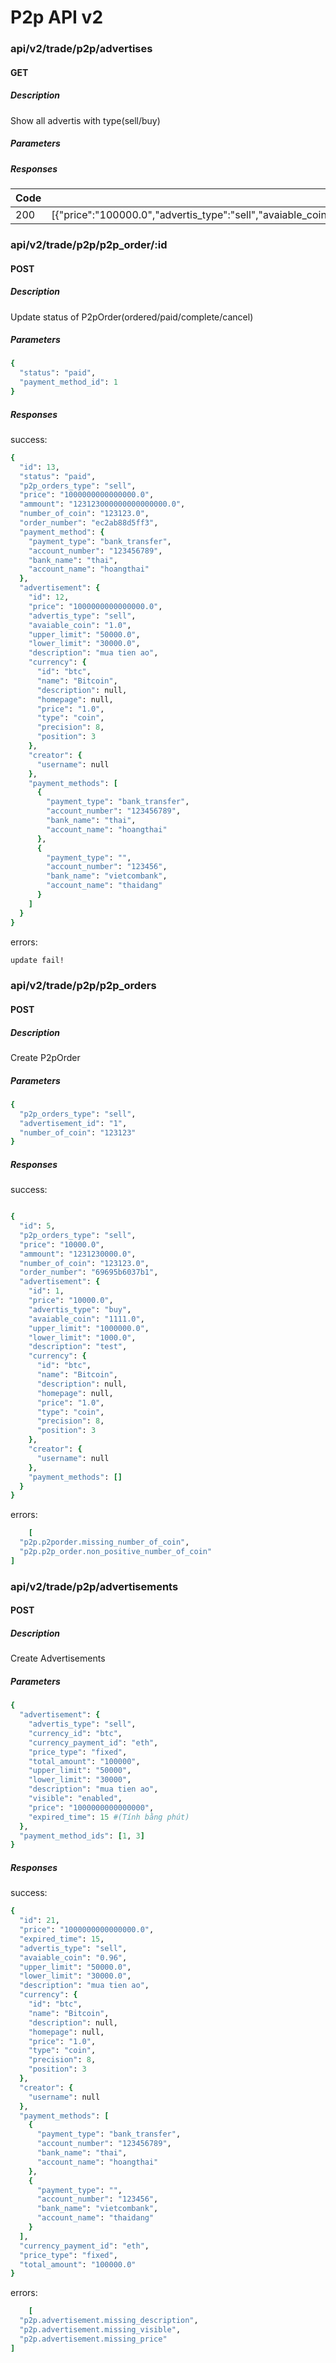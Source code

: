 # P2p API v2

### api/v2/trade/p2p/advertises

#### GET

##### Description

Show all advertis with type(sell/buy)

##### Parameters

##### Responses

| Code | Description | Schema |
| ---- | ----------- | ------ |
| 200 |  [{"price":"100000.0","advertis_type":"sell","avaiable_coin":"10000.0","upper_limit":"12345677.0","lower_limit":"123.0","description":"test"}]| ---

### api/v2/trade/p2p/p2p_order/:id

#### POST

##### Description

Update status of P2pOrder(ordered/paid/complete/cancel)

##### Parameters

```ruby
{
  "status": "paid",
  "payment_method_id": 1
}
```

##### Responses

success:

```ruby
{
  "id": 13,
  "status": "paid",
  "p2p_orders_type": "sell",
  "price": "1000000000000000.0",
  "ammount": "123123000000000000000.0",
  "number_of_coin": "123123.0",
  "order_number": "ec2ab88d5ff3",
  "payment_method": {
    "payment_type": "bank_transfer",
    "account_number": "123456789",
    "bank_name": "thai",
    "account_name": "hoangthai"
  },
  "advertisement": {
    "id": 12,
    "price": "1000000000000000.0",
    "advertis_type": "sell",
    "avaiable_coin": "1.0",
    "upper_limit": "50000.0",
    "lower_limit": "30000.0",
    "description": "mua tien ao",
    "currency": {
      "id": "btc",
      "name": "Bitcoin",
      "description": null,
      "homepage": null,
      "price": "1.0",
      "type": "coin",
      "precision": 8,
      "position": 3
    },
    "creator": {
      "username": null
    },
    "payment_methods": [
      {
        "payment_type": "bank_transfer",
        "account_number": "123456789",
        "bank_name": "thai",
        "account_name": "hoangthai"
      },
      {
        "payment_type": "",
        "account_number": "123456",
        "bank_name": "vietcombank",
        "account_name": "thaidang"
      }
    ]
  }
}
```

errors:

```ruby
update fail!
```

### api/v2/trade/p2p/p2p_orders

#### POST

##### Description

Create P2pOrder

##### Parameters

```ruby
{
  "p2p_orders_type": "sell",
  "advertisement_id": "1",
  "number_of_coin": "123123"
}
```

##### Responses

success:

```ruby

{
  "id": 5,
  "p2p_orders_type": "sell",
  "price": "10000.0",
  "ammount": "1231230000.0",
  "number_of_coin": "123123.0",
  "order_number": "69695b6037b1",
  "advertisement": {
    "id": 1,
    "price": "10000.0",
    "advertis_type": "buy",
    "avaiable_coin": "1111.0",
    "upper_limit": "1000000.0",
    "lower_limit": "1000.0",
    "description": "test",
    "currency": {
      "id": "btc",
      "name": "Bitcoin",
      "description": null,
      "homepage": null,
      "price": "1.0",
      "type": "coin",
      "precision": 8,
      "position": 3
    },
    "creator": {
      "username": null
    },
    "payment_methods": []
  }
}

```

errors:

```ruby
    [
  "p2p.p2porder.missing_number_of_coin",
  "p2p.p2p_order.non_positive_number_of_coin"
]
```

### api/v2/trade/p2p/advertisements

#### POST

##### Description

Create Advertisements

##### Parameters

```ruby
{
  "advertisement": {
    "advertis_type": "sell",
    "currency_id": "btc",
    "currency_payment_id": "eth",
    "price_type": "fixed",
    "total_amount": "100000",
    "upper_limit": "50000",
    "lower_limit": "30000",
    "description": "mua tien ao",
    "visible": "enabled",
    "price": "1000000000000000",
    "expired_time": 15 #(Tính bằng phút)
  },
  "payment_method_ids": [1, 3]
}
```

##### Responses

success:

```ruby
{
  "id": 21,
  "price": "1000000000000000.0",
  "expired_time": 15,
  "advertis_type": "sell",
  "avaiable_coin": "0.96",
  "upper_limit": "50000.0",
  "lower_limit": "30000.0",
  "description": "mua tien ao",
  "currency": {
    "id": "btc",
    "name": "Bitcoin",
    "description": null,
    "homepage": null,
    "price": "1.0",
    "type": "coin",
    "precision": 8,
    "position": 3
  },
  "creator": {
    "username": null
  },
  "payment_methods": [
    {
      "payment_type": "bank_transfer",
      "account_number": "123456789",
      "bank_name": "thai",
      "account_name": "hoangthai"
    },
    {
      "payment_type": "",
      "account_number": "123456",
      "bank_name": "vietcombank",
      "account_name": "thaidang"
    }
  ],
  "currency_payment_id": "eth",
  "price_type": "fixed",
  "total_amount": "100000.0"
}
```

errors:

```ruby
    [
  "p2p.advertisement.missing_description",
  "p2p.advertisement.missing_visible",
  "p2p.advertisement.missing_price"
]
```
